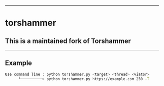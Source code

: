 ----------------------------------------------------
# torshammer

## This is a maintained fork of Torshammer
----------------------------------------------------

## Example
```sh
Use command line : python torshammer.py <target> <thread> <viator>
      └──────────> python torshammer.py https://example.com 250 -T
```

